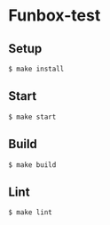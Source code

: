 # Funbox-test


## Setup

```
$ make install
```

## Start

```
$ make start
```

## Build

```
$ make build
```

## Lint

```
$ make lint
```
